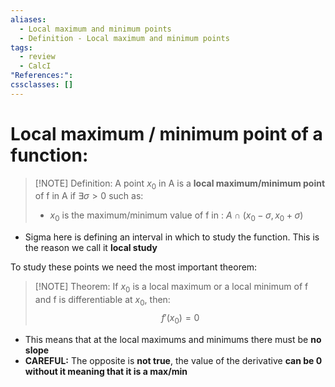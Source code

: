 ```yaml
---
aliases:
  - Local maximum and minimum points
  - Definition - Local maximum and minimum points
tags:
  - review
  - CalcI
"References:": 
cssclasses: []
---
```

# Local maximum / minimum point of a function: 


> [!NOTE] Definition: 
> A point $x_0$ in A is a **local maximum/minimum point** of f in A if $\exists \sigma  > 0$ such as: 
> + $x_0$ is the maximum/minimum value of f in : $A\cap(x_0 - \sigma, x_0 + \sigma)$

+ Sigma here is defining an interval in which to study the function. This is the reason we call it **local study**

To study these points we need the most important theorem: 

> [!NOTE] Theorem:
> If $x_0$ is a local maximum or a local minimum of f and f is differentiable at $x_0$, then: 
> $$
> f'(x_0) = 0
> $$
+ This means that at the local maximums and minimums there must be **no slope**
+ **CAREFUL:** The opposite is **not true**, the value of the derivative **can be 0 without it meaning that it is a max/min**


